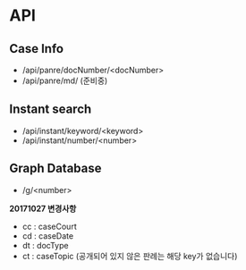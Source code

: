 <!-- TITLE: Lawmeu API -->
<!-- SUBTITLE: A quick summary of Lawmeu Api -->

# API
## Case Info
- /api/panre/docNumber/\<docNumber\>
- /api/panre/md/ (준비중)

## Instant search
- /api/instant/keyword/\<keyword\>
- /api/instant/number/\<number\>

## Graph Database
- /g/\<number\>

**20171027 변경사항**
* cc : caseCourt
* cd : caseDate
* dt : docType
* ct : caseTopic
(공개되어 있지 않은 판례는 해당 key가 없습니다)
